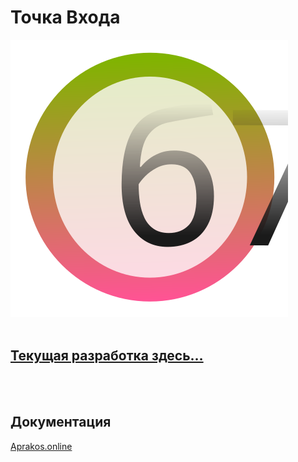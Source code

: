 <script>
if(window.location.hostname === "a374ru.readthedocs.io"){
window.location.href='../_README'
} else {
console.log('-=-=-= Вас приветствует СВЕТОФОР-РАЗРАБОТКИ =-=-=-')
}
</script>

# Точка Входа

![ЦИФРА 0](0B.svg)
<br>
<br>

## [Текущая разработка здесь…](https://github.com/a374ru/aprakos.online)

<br>
<br>

## Документация

[Aprakos.online](https://aprakosonline.readthedocs.io)

<!-- [Памятник разработки](https://a374ru.readthedocs.io) -->
